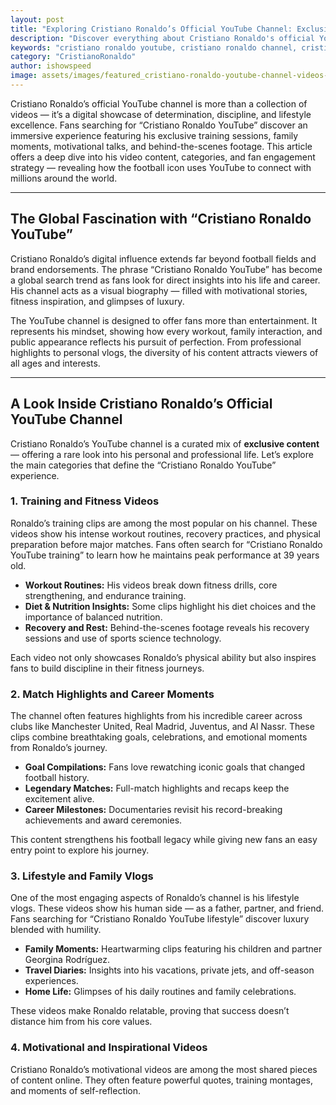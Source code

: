 ```yaml
---
layout: post
title: "Exploring Cristiano Ronaldo’s Official YouTube Channel: Exclusive Videos, Training Clips, and Lifestyle Vlogs"
description: "Discover everything about Cristiano Ronaldo's official YouTube channel — from exclusive training clips and lifestyle vlogs to motivational videos that inspire millions worldwide. Learn how 'Cristiano Ronaldo YouTube' content engages fans globally."
keywords: "cristiano ronaldo youtube, cristiano ronaldo channel, cristiano ronaldo vlogs, cristiano ronaldo training, cristiano ronaldo lifestyle"
category: "CristianoRonaldo"
author: ishowspeed
image: assets/images/featured_cristiano-ronaldo-youtube-channel-videos-training-lifestyle.webp
---
```


Cristiano Ronaldo’s official YouTube channel is more than a collection of videos — it’s a digital showcase of determination, discipline, and lifestyle excellence. Fans searching for “Cristiano Ronaldo YouTube” discover an immersive experience featuring his exclusive training sessions, family moments, motivational talks, and behind-the-scenes footage. This article offers a deep dive into his video content, categories, and fan engagement strategy — revealing how the football icon uses YouTube to connect with millions around the world.

---

## The Global Fascination with “Cristiano Ronaldo YouTube”

Cristiano Ronaldo’s digital influence extends far beyond football fields and brand endorsements. The phrase “Cristiano Ronaldo YouTube” has become a global search trend as fans look for direct insights into his life and career. His channel acts as a visual biography — filled with motivational stories, fitness inspiration, and glimpses of luxury.

The YouTube channel is designed to offer fans more than entertainment. It represents his mindset, showing how every workout, family interaction, and public appearance reflects his pursuit of perfection. From professional highlights to personal vlogs, the diversity of his content attracts viewers of all ages and interests.

---

## A Look Inside Cristiano Ronaldo’s Official YouTube Channel

Cristiano Ronaldo’s YouTube channel is a curated mix of **exclusive content** — offering a rare look into his personal and professional life. Let’s explore the main categories that define the “Cristiano Ronaldo YouTube” experience.

### 1. Training and Fitness Videos

Ronaldo’s training clips are among the most popular on his channel. These videos show his intense workout routines, recovery practices, and physical preparation before major matches. Fans often search for “Cristiano Ronaldo YouTube training” to learn how he maintains peak performance at 39 years old.

* **Workout Routines:** His videos break down fitness drills, core strengthening, and endurance training.
* **Diet & Nutrition Insights:** Some clips highlight his diet choices and the importance of balanced nutrition.
* **Recovery and Rest:** Behind-the-scenes footage reveals his recovery sessions and use of sports science technology.

Each video not only showcases Ronaldo’s physical ability but also inspires fans to build discipline in their fitness journeys.

### 2. Match Highlights and Career Moments

The channel often features highlights from his incredible career across clubs like Manchester United, Real Madrid, Juventus, and Al Nassr. These clips combine breathtaking goals, celebrations, and emotional moments from Ronaldo’s journey.

* **Goal Compilations:** Fans love rewatching iconic goals that changed football history.
* **Legendary Matches:** Full-match highlights and recaps keep the excitement alive.
* **Career Milestones:** Documentaries revisit his record-breaking achievements and award ceremonies.

This content strengthens his football legacy while giving new fans an easy entry point to explore his journey.

### 3. Lifestyle and Family Vlogs

One of the most engaging aspects of Ronaldo’s channel is his lifestyle vlogs. These videos show his human side — as a father, partner, and friend. Fans searching for “Cristiano Ronaldo YouTube lifestyle” discover luxury blended with humility.

* **Family Moments:** Heartwarming clips featuring his children and partner Georgina Rodríguez.
* **Travel Diaries:** Insights into his vacations, private jets, and off-season experiences.
* **Home Life:** Glimpses of his daily routines and family celebrations.

These videos make Ronaldo relatable, proving that success doesn’t distance him from his core values.

### 4. Motivational and Inspirational Videos

Cristiano Ronaldo’s motivational videos are among the most shared pieces of content online. They often feature powerful quotes, training montages, and moments of self-reflection.

